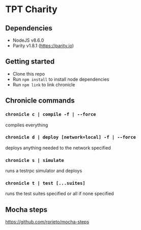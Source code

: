 # TPT Charity

## Dependencies
- NodeJS v8.6.0
- Parity v1.8.1 (https://parity.io)

## Getting started
- Clone this repo
- Run `npm install` to install node dependencies
- Run `npm link` to link chronicle

## Chronicle commands
### `chronicle c | compile -f | --force`
compiles everything
### `chronicle d | deploy [network=local] -f | --force`
deploys anything needed to the network specified
### `chronicle s | simulate`
runs a testrpc simulator and deploys
### `chronicle t | test [...suites]`
runs the test suites specified or all if none specified

## Mocha steps
https://github.com/rprieto/mocha-steps